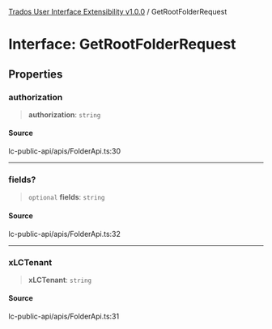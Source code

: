 [Trados User Interface Extensibility v1.0.0](../wiki/globals) / GetRootFolderRequest

# Interface: GetRootFolderRequest

## Properties

### authorization

> **authorization**: `string`

#### Source

lc-public-api/apis/FolderApi.ts:30

***

### fields?

> `optional` **fields**: `string`

#### Source

lc-public-api/apis/FolderApi.ts:32

***

### xLCTenant

> **xLCTenant**: `string`

#### Source

lc-public-api/apis/FolderApi.ts:31
